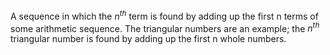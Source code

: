 A sequence in which the $n^{th}$ term is found by adding up the first n
terms of some arithmetic sequence. The triangular numbers are an
example; the $n^{th}$ triangular number is found by adding up the first
n whole numbers.
